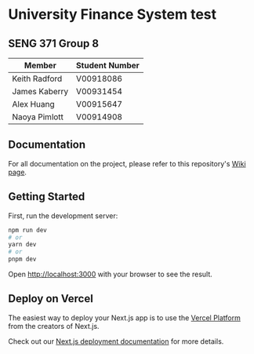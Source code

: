 # University Finance System test

## SENG 371 Group 8

| Member        | Student Number |
| ------------- | -------------- |
| Keith Radford | V00918086      |
| James Kaberry | V00931454      |
| Alex Huang    | V00915647      |
| Naoya Pimlott | V00914908      |

## Documentation

For all documentation on the project, please refer to this repository's [Wiki page](https://github.com/keithradford/university-finance-system/wiki).

## Getting Started

First, run the development server:

```bash
npm run dev
# or
yarn dev
# or
pnpm dev
```

Open [http://localhost:3000](http://localhost:3000) with your browser to see the result.

## Deploy on Vercel

The easiest way to deploy your Next.js app is to use the [Vercel Platform](https://vercel.com/new?utm_medium=default-template&filter=next.js&utm_source=create-next-app&utm_campaign=create-next-app-readme) from the creators of Next.js.

Check out our [Next.js deployment documentation](https://nextjs.org/docs/deployment) for more details.
